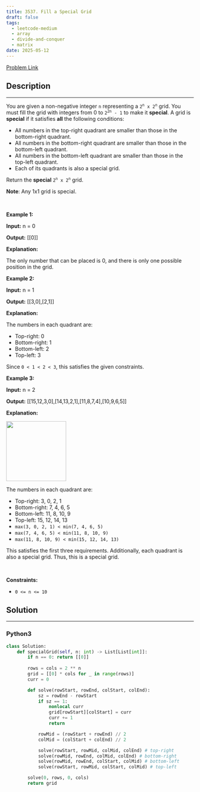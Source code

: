 ```yaml
---
title: 3537. Fill a Special Grid
draft: false
tags: 
  - leetcode-medium
  - array
  - divide-and-conquer
  - matrix
date: 2025-05-12
---
```


[Problem Link](https://leetcode.com/problems/fill-a-special-grid/)

## Description

---
<p>You are given a non-negative integer <code><font face="monospace">n</font></code> representing a <code>2<sup>n</sup> x 2<sup>n</sup></code> grid. You must fill the grid with integers from 0 to <code>2<sup>2n</sup> - 1</code> to make it <strong>special</strong>. A grid is <strong>special</strong> if it satisfies <strong>all</strong> the following conditions:</p>

<ul>
	<li>All numbers in the top-right quadrant are smaller than those in the bottom-right quadrant.</li>
	<li>All numbers in the bottom-right quadrant are smaller than those in the bottom-left quadrant.</li>
	<li>All numbers in the bottom-left quadrant are smaller than those in the top-left quadrant.</li>
	<li>Each of its quadrants is also a special grid.</li>
</ul>

<p>Return the <strong>special</strong> <code>2<sup>n</sup> x 2<sup>n</sup></code> grid.</p>

<p><strong>Note</strong>: Any 1x1 grid is special.</p>

<p>&nbsp;</p>
<p><strong class="example">Example 1:</strong></p>

<div class="example-block">
<p><strong>Input:</strong> <span class="example-io">n = 0</span></p>

<p><strong>Output:</strong> <span class="example-io">[[0]]</span></p>

<p><strong>Explanation:</strong></p>

<p>The only number that can be placed is 0, and there is only one possible position in the grid.</p>
</div>

<p><strong class="example">Example 2:</strong></p>

<div class="example-block">
<p><strong>Input:</strong> <span class="example-io">n = 1</span></p>

<p><strong>Output:</strong> <span class="example-io">[[3,0],[2,1]]</span></p>

<p><strong>Explanation:</strong></p>

<p>The numbers in each quadrant are:</p>

<ul>
	<li>Top-right: 0</li>
	<li>Bottom-right: 1</li>
	<li>Bottom-left: 2</li>
	<li>Top-left: 3</li>
</ul>

<p>Since <code>0 &lt; 1 &lt; 2 &lt; 3</code>, this satisfies the given constraints.</p>
</div>

<p><strong class="example">Example 3:</strong></p>

<div class="example-block">
<p><strong>Input:</strong> <span class="example-io">n = 2</span></p>

<p><strong>Output:</strong> <span class="example-io">[[15,12,3,0],[14,13,2,1],[11,8,7,4],[10,9,6,5]]</span></p>

<p><strong>Explanation:</strong></p>

<p><img alt="" src="https://assets.leetcode.com/uploads/2025/03/05/4123example3p1drawio.png" style="width: 161px; height: 161px;" /></p>

<p>The numbers in each quadrant are:</p>

<ul>
	<li>Top-right: 3, 0, 2, 1</li>
	<li>Bottom-right: 7, 4, 6, 5</li>
	<li>Bottom-left: 11, 8, 10, 9</li>
	<li>Top-left: 15, 12, 14, 13</li>
	<li><code>max(3, 0, 2, 1) &lt; min(7, 4, 6, 5)</code></li>
	<li><code>max(7, 4, 6, 5) &lt; min(11, 8, 10, 9)</code></li>
	<li><code>max(11, 8, 10, 9) &lt; min(15, 12, 14, 13)</code></li>
</ul>

<p>This satisfies the first three requirements. Additionally, each quadrant is also a special grid. Thus, this is a special grid.</p>
</div>

<p>&nbsp;</p>
<p><strong>Constraints:</strong></p>

<ul>
	<li><code>0 &lt;= n &lt;= 10</code></li>
</ul>


## Solution

---
### Python3
``` py title='fill-a-special-grid'
class Solution:
    def specialGrid(self, n: int) -> List[List[int]]:
        if n == 0: return [[0]]
            
        rows = cols = 2 ** n
        grid = [[0] * cols for _ in range(rows)]
        curr = 0

        def solve(rowStart, rowEnd, colStart, colEnd):
            sz = rowEnd - rowStart
            if sz == 1:
                nonlocal curr
                grid[rowStart][colStart] = curr
                curr += 1
                return 

            rowMid = (rowStart + rowEnd) // 2
            colMid = (colStart + colEnd) // 2

            solve(rowStart, rowMid, colMid, colEnd) # top-right
            solve(rowMid, rowEnd, colMid, colEnd) # bottom-right
            solve(rowMid, rowEnd, colStart, colMid) # bottom-left
            solve(rowStart, rowMid, colStart, colMid) # top-left

        solve(0, rows, 0, cols)
        return grid
```

